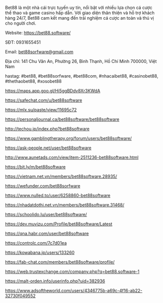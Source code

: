 Bet88 là một nhà cái trực tuyến uy tín, nổi bật với nhiều lựa chọn cá cược thể thao và game casino hấp dẫn. Với giao diện thân thiện và hỗ trợ khách hàng 24/7, Bet88 cam kết mang đến trải nghiệm cá cược an toàn và thú vị cho người chơi.

Website: https://bet88.software/

SĐT: 0931655451

Email: bet88sorfware@gmail.com

Địa chỉ: 141 Chu Văn An, Phường 26, Bình Thạnh, Hồ Chí Minh 700000, Việt Nam

hastag: #bet88, #bet88sorfware, #bet88com, #nhacaibet88, #casinobet88, #thethaobet88, #xosobet88

https://maps.app.goo.gl/Hi5ggBDdv8Xr3KWdA

https://safechat.com/u/bet88software

https://mlx.su/paste/view/11695c72

https://personaljournal.ca/bet88software/bet88software

http://techou.jp/index.php?bet88software

https://www.gamblingtherapy.org/forum/users/bet88software/

https://ask-people.net/user/bet88software

http://www.aunetads.com/view/item-2511236-bet88software.html

https://bit.ly/m/bet88software

https://vietnam.net.vn/members/bet88software.28935/

https://wefunder.com/bet88sorfware

https://www.nulled.to/user/6258860-bet88software

https://nhadatdothi.net.vn/members/bet88software.31468/

https://schoolido.lu/user/bet88software/

https://dev.muvizu.com/Profile/bet88software/Latest

https://qna.habr.com/user/bet88software

https://controlc.com/7c7d01ea

https://kowabana.jp/users/133260

https://fab-chat.com/members/bet88software/profile/

https://web.trustexchange.com/company.php?q=bet88.software-1

https://malt-orden.info/userinfo.php?uid=382936

https://www.adsoftheworld.com/users/4346775b-a69c-4f16-ab22-32730f049552